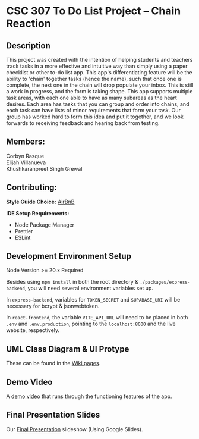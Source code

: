 # CSC 307 To Do List Project – Chain Reaction

## Description

This project was created with the intention of helping students and teachers track tasks in a more effective and intuitive way than simply using a paper checklist or other to-do list app. This app's differentiating feature will be the ability to 'chain' together tasks (hence the name), such that once one is complete, the next one in the chain will drop populate your inbox. This is still a work in progress, and the form is taking shape. This app supports multiple task areas, with each one able to have as many subareas as the heart desires. Each area has tasks that you can group and order into chains, and each task can have lists of minor requirements that form your task. Our group has worked hard to form this idea and put it together, and we look forwards to receiving feedback and hearing back from testing.

## Members:

Corbyn Rasque\
Elijah Villanueva\
Khushkaranpreet Singh Grewal

## Contributing:
**Style Guide Choice:** [AirBnB](https://airbnb.io/javascript/react/)

**IDE Setup Requirements:**

- Node Package Manager
- Prettier
- ESLint

## Development Environment Setup

Node Version >= 20.x Required

Besides using `npm install` in both the root directory & `./packages/express-backend`, you will need several environment variables set up.

In `express-backend`, variables for `TOKEN_SECRET` and `SUPABASE_URI` will be necessary for bcrypt & jsonwebtoken.

In `react-frontend`, the variable `VITE_API_URL` will need to be placed in both `.env` and `.env.production`, pointing to the `localhost:8000` and the live website, respectively.

## UML Class Diagram & UI Protype
These can be found in the [Wiki pages](https://github.com/Corbyn-Rasque/Chain-Reaction/wiki).

## Demo Video
A [demo video](https://youtu.be/edKFcK-abYY) that runs through the functioning features of the app.

## Final Presentation Slides
Our [Final Presentation](https://docs.google.com/presentation/d/1QYf1xTJ5PSmdSSS9e-OOHyFyYuP2Hoiw85T0SW0-sGo/edit?usp=sharing) slideshow (Using Google Slides).
